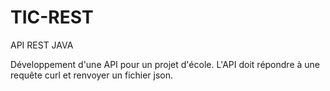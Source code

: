 # TIC-REST
API REST JAVA

Développement d'une API pour un projet d'école.
L'API doit répondre à une requête curl et renvoyer un fichier json.

